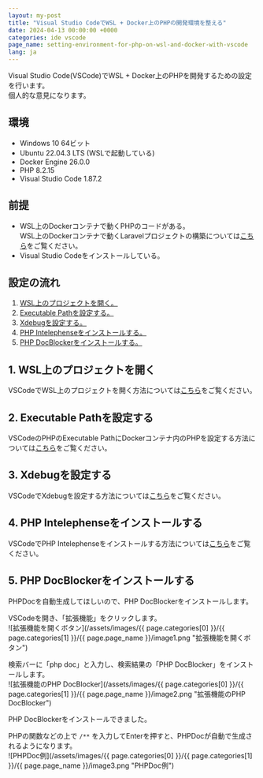```yaml
---
layout: my-post
title: "Visual Studio CodeでWSL + Docker上のPHPの開発環境を整える"
date: 2024-04-13 00:00:00 +0000
categories: ide vscode
page_name: setting-environment-for-php-on-wsl-and-docker-with-vscode
lang: ja
---
```


Visual Studio Code(VSCode)でWSL + Docker上のPHPを開発するための設定を行います。  
個人的な意見になります。
<!--more-->

## 環境
- Windows 10 64ビット
- Ubuntu 22.04.3 LTS (WSLで起動している)
- Docker Engine 26.0.0
- PHP 8.2.15
- Visual Studio Code 1.87.2

## 前提
- WSL上のDockerコンテナで動くPHPのコードがある。  
WSL上のDockerコンテナで動くLaravelプロジェクトの構築については[こちら](/web-application-framework/laravel/running-laravel-project-on-nginx)をご覧ください。
- Visual Studio Codeをインストールしている。

## 設定の流れ
1. [WSL上のプロジェクトを開く。](#1-wsl上のプロジェクトを開く)
2. [Executable Pathを設定する。](#2-executable-pathを設定する)
3. [Xdebugを設定する。](#3-xdebugを設定する)
4. [PHP Intelephenseをインストールする。](#4-php-intelephenseをインストールする)
5. [PHP DocBlockerをインストールする。](#5-php-docblockerをインストールする)

## 1. WSL上のプロジェクトを開く
VSCodeでWSL上のプロジェクトを開く方法については[こちら](/ide/vscode/connecting-to-wsl-with-vscode)をご覧ください。

## 2. Executable Pathを設定する
VSCodeのPHPのExecutable PathにDockerコンテナ内のPHPを設定する方法については[こちら](/ide/vscode/setting-php-on-docker-to-executable-path-of-vscode)をご覧ください。

## 3. Xdebugを設定する
VSCodeでXdebugを設定する方法については[こちら](/ide/vscode/xdebug-php-with-vscode-on-wsl-and-docker)をご覧ください。

## 4. PHP Intelephenseをインストールする
VSCodeでPHP Intelephenseをインストールする方法については[こちら](/ide/vscode/installing-php-intelephense-on-vscode)をご覧ください。

## 5. PHP DocBlockerをインストールする
PHPDocを自動生成してほしいので、PHP DocBlockerをインストールします。  

VSCodeを開き、「拡張機能」をクリックします。  
![拡張機能を開くボタン](/assets/images/{{ page.categories[0] }}/{{ page.categories[1] }}/{{ page.page_name }}/image1.png "拡張機能を開くボタン")

検索バーに「php doc」と入力し、検索結果の「PHP DocBlocker」をインストールします。  
![拡張機能のPHP DocBlocker](/assets/images/{{ page.categories[0] }}/{{ page.categories[1] }}/{{ page.page_name }}/image2.png "拡張機能のPHP DocBlocker")

PHP DocBlockerをインストールできました。  

PHPの関数などの上で `/**` を入力してEnterを押すと、PHPDocが自動で生成されるようになります。  
![PHPDoc例](/assets/images/{{ page.categories[0] }}/{{ page.categories[1] }}/{{ page.page_name }}/image3.png "PHPDoc例")